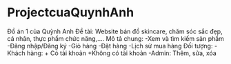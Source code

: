 # ProjectcuaQuynhAnh
 Đồ án 1 của Quỳnh Anh
Đề tài: Website bán đồ skincare, chăm sóc sắc đẹp, cá nhân, thực phẩm chức năng,....
Mô tả chung:
        -Xem và tìm kiếm sản phẩm
        -Đăng nhập/Đăng ký
        -Giỏ hàng
        -Đặt hàng
        -Lịch sử mua hàng
Đối tượng:
        -Khách hàng:
                + Có tài khoản
                +Không có tài khoản
        -Admin: Thêm, sửa, xóa
